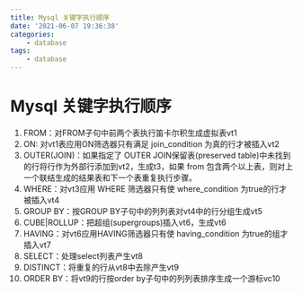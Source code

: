 ```yaml
---
title: Mysql 关键字执行顺序
date: '2021-06-07 19:36:38'
categories:
    - database
tags:
    - database
---
```


# Mysql 关键字执行顺序

1. FROM：对FROM子句中前两个表执行笛卡尔积生成虚拟表vt1
2. ON: 对vt1表应用ON筛选器只有满足 join_condition 为真的行才被插入vt2
3. OUTER(JOIN)：如果指定了 OUTER JOIN保留表(preserved table)中未找到的行将行作为外部行添加到vt2，生成t3，如果 from 包含两个以上表，则对上一个联结生成的结果表和下一个表重复执行步骤。
4. WHERE：对vt3应用 WHERE 筛选器只有使 where_condition 为true的行才被插入vt4
5. GROUP BY：按GROUP BY子句中的列列表对vt4中的行分组生成vt5
6. CUBE|ROLLUP：把超组(supergroups)插入vt6，生成vt6
7. HAVING：对vt6应用HAVING筛选器只有使 having_condition 为true的组才插入vt7
8. SELECT：处理select列表产生vt8
9. DISTINCT：将重复的行从vt8中去除产生vt9
10. ORDER BY：将vt9的行按order by子句中的列列表排序生成一个游标vc10
